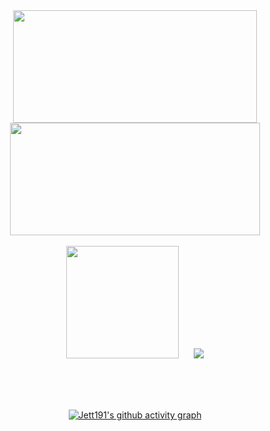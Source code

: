 
<div align="center">
<span>  </span>
<img height="180px" width="390" src="https://github-readme-stats.vercel.app/api?username=jett191&show_icons=true&theme=react&rank_icon=github" /><span> </span><img height="180px"  width="400" src="https://streak-stats.demolab.com/?user=jett191&theme=monokai-metallian" />
<span>  </span>
</div>

</br>

<div align="center">
<span>  </span>
<img height="180px" src="https://github-readme-stats.vercel.app/api/top-langs/?username=anuraghazra&layout=compact&theme=tokyonight" /><span> &nbsp&nbsp &nbsp&nbsp</span><img  src="https://skillicons.dev/icons?i=js,html,css&theme=dark" />
<span>  </span>
<div>
  
</br></br></br>

[![Jett191's github activity graph](https://github-readme-activity-graph.vercel.app/graph?username=Jett191&theme=react)](https://github.com/ashutosh00710/github-readme-activity-graph)
